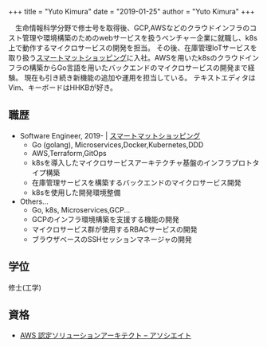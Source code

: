 +++
title = "Yuto Kimura"
date = "2019-01-25"
author = "Yuto Kimura"
+++

　生命情報科学分野で修士号を取得後、GCP,AWSなどのクラウドインフラのコスト管理や環境構築のためのwebサービスを扱うベンチャー企業に就職し、k8s上で動作するマイクロサービスの開発を担当。
その後、在庫管理IoTサービスを取り扱う[スマートマットショッピング](https://smartshopping.co.jp/AboutUs)に入社。AWSを用いたk8sのクラウドインフラの構築からGo言語を用いたバックエンドのマイクロサービスの開発まで経験。
現在も引き続き新機能の追加や運用を担当している。 テキストエディタはVim、キーボードはHHKBが好き。

<!--more-->

## 職歴

* Software Engineer, 2019- &#124; [スマートマットショッピング](https://smartshopping.co.jp/AboutUs)
    * Go (golang), Microservices,Docker,Kubernetes,DDD
    * AWS,Terraform,GitOps
    * k8sを導入したマイクロサービスアーキテクチャ基盤のインフラプロトタイプ構築
    * 在庫管理サービスを構築するバックエンドのマイクロサービス開発
    * k8sを使用した開発環境整備
* Others...
    * Go, k8s, Microservices,GCP...
    * GCPのインフラ環境構築を支援する機能の開発
    * マイクロサービス群が使用するRBACサービスの開発
    * ブラウザベースのSSHセッションマネージャの開発

## 学位

修士(工学)

## 資格

* [AWS 認定ソリューションアーキテクト – アソシエイト](https://www.youracclaim.com/badges/dc880fed-a3f1-40c3-abd2-b5f7a438f4a7/public_url)
